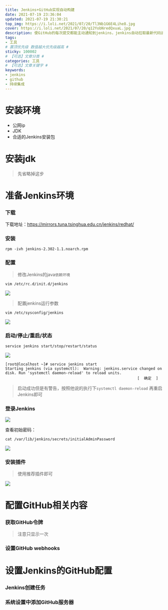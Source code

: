 ```yaml
---
title: Jenkins+GitHub实现自动构建
date: 2021-07-19 23:36:04
updated: 2021-07-19 21:30:21
top_img: https://i.loli.net/2021/07/20/Tl3Nb1G6E4Lihe8.jpg
cover: https://i.loli.net/2021/07/20/q12YobNredQxuaL.jpg
description: 使GitHub的每次提交都能主动通知到jenkins，jenkins自动拉取最新代码进行打包配合脚本实现自动发布
tags:
- 工具
# 置顶优先级 数值越大优先级越高 #
sticky: 100002
# 【可选】文章分类 #
categories: 工具
# 【可选】文章关键字 #
keywords:
- jenkins
- github
- 持续集成
---
```


# 安装环境
- 公网ip
- JDK  
- 合适的Jenkins安装包


# 安装jdk
> 先省略掉这步

# 准备Jenkins环境
### 下载
下载地址：https://mirrors.tuna.tsinghua.edu.cn/jenkins/redhat/

### 安装

```shell
rpm -ivh jenkins-2.302-1.1.noarch.rpm
```

### 配置
> 修改Jenkins的java`依赖环境`

```shell
vim /etc/rc.d/init.d/jenkins
```
![](https://i.loli.net/2021/07/20/CVYqAykRPa8QKJS.png)

> 配置jenkins运行参数
```shell
vim /etc/sysconfig/jenkins
```
![](https://i.loli.net/2021/07/20/GcFZLyi4VsMhAxm.png)


### 启动/停止/重启/状态
```shell
service jenkins start/stop/restart/status
```
![](https://i.loli.net/2021/07/20/ZjqgJh5L8FifrRt.png)

```shell
[root@localhost ~]# service jenkins start
Starting jenkins (via systemctl):  Warning: jenkins.service changed on disk. Run 'systemctl daemon-reload' to reload units.
                                                           [  确定  ]
```
> 启动成功但是有警告，按照他说的执行下`systemctl daemon-reload` 再重启Jenkins即可

### 登录Jenkins

![](https://i.loli.net/2021/07/20/yzEMFmAV6RHJUZn.png)

查看初始密码：
```shell
cat /var/lib/jenkins/secrets/initialAdminPassword
```
![](https://i.loli.net/2021/07/20/hfG2yHCOFm45bwP.png)

### 安装插件
> 使用推荐插件即可

![](https://i.loli.net/2021/07/20/qteRZwjmPyTNVGz.png)


# 配置GitHub相关内容

### 获取GitHub令牌
> 注意只显示一次

### 设置GitHub webhooks


# 设置Jenkins的GitHub配置

### Jenkins创建任务

### 系统设置中添加GitHub服务器

### 